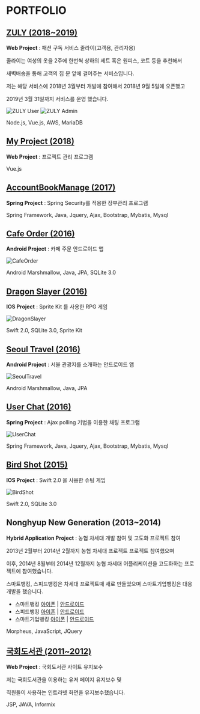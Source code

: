 # PORTFOLIO

## [ZULY (2018~2019)](https://github.com/narae-develop/portfolio/tree/master/ZULY)
__Web Project__ : 패션 구독 서비스 줄라이(고객용, 관리자용)

줄라이는 여성의 옷을 2주에 한번씩 상하의 세트 혹은 원피스, 코트 등을 추천해서

새벽배송을 통해 고객의 집 문 앞에 걸어주는 서비스입니다.

저는 해당 서비스에 2018년 3월부터 개발에 참여해서 2018년 9월 5일에 오픈했고

2019년 3월 31일까지 서비스를 운영 했습니다.

![ZULY User](./ZULY/thumbnail/user.png)
![ZULY Admin](./ZULY/thumbnail/admin.png)

Node.js, Vue.js, AWS, MariaDB

## [My Project (2018)](https://github.com/jo-narae/my-project)

__Web Project__ : 프로젝트 관리 프로그램

Vue.js

## [AccountBookManage (2017)](https://github.com/narae-develop/AccountBookManage)

__Spring Project__ : Spring Security를 적용한 장부관리 프로그램

Spring Framework, Java, Jquery, Ajax, Bootstrap, Mybatis, Mysql

## [Cafe Order (2016)](https://github.com/narae-develop/CafeOrder)

__Android Project__ : 카페 주문 안드로이드 앱

![CafeOrder](https://github.com/narae-develop/portfolio/blob/master/thumbnail/cafeorder.PNG)

Android Marshmallow, Java, JPA, SQLite 3.0

## [Dragon Slayer (2016)](https://github.com/narae-develop/dragon-slayer)

__IOS Project__ : Sprite Kit 를 사용한 RPG 게임

![DragonSlayer](https://github.com/narae-develop/portfolio/blob/master/thumbnail/dragonslayer.PNG)

Swift 2.0, SQLite 3.0, Sprite Kit

## [Seoul Travel (2016)](https://github.com/narae-develop/SeoulTravelClient)

__Android Project__ : 서울 관광지를 소개하는 안드로이드 앱

![SeoulTravel](https://github.com/narae-develop/portfolio/blob/master/thumbnail/seoultravel.PNG)

Android Marshmallow, Java, JPA

## [User Chat (2016)](https://github.com/narae-develop/userChat)

__Spring Project__ : Ajax polling 기법을 이용한 채팅 프로그램

![UserChat](https://github.com/narae-develop/portfolio/blob/master/thumbnail/userchat.PNG)

Spring Framework, Java, Jquery, Ajax, Bootstrap, Mybatis, Mysql

## [Bird Shot (2015)](https://github.com/narae-develop/BirdShot)

__IOS Project__ : Swift 2.0 을 사용한 슈팅 게임

![BirdShot](https://github.com/narae-develop/portfolio/blob/master/thumbnail/birdshot.PNG)

Swift 2.0, SQLite 3.0

## Nonghyup New Generation (2013~2014)
__Hybrid Application Project__ : 농협 차세대 개발 참여 및 고도화 프로젝트 참여

2013년 2월부터 2014년 2월까지 농협 차세대 프로젝트 프로젝트 참여했으며

이후, 2014년 8월부터 2014년 12월까지 농협 차세대 어플리케이션을 고도화하는 프로젝트에 참여했습니다.

스마트뱅킹, 스피드뱅킹은 차세대 프로젝트때 새로 만들었으며 스마트기업뱅킹은 대응개발을 했습니다.

- 스마트뱅킹 [아이폰](https://itunes.apple.com/kr/app/nh스마트뱅킹/id1444712671?mt=8) | [안드로이드](https://play.google.com/store/apps/details?id=nh.smart.banking&hl=ko)
- 스피드뱅킹 [아이폰](https://itunes.apple.com/kr/app/nh-글로벌-스피드뱅킹/id836365212?mt=8) | [안드로이드](https://play.google.com/store/apps/details?id=nh.smart.speed&hl=en_US)
- 스마트기업뱅킹 [아이폰](https://itunes.apple.com/kr/app/nh농협-기업스마트뱅킹/id572186085) | [안드로이드](https://play.google.com/store/apps/details?id=nh.smart.nhibzbanking&hl=ko)

Morpheus, JavaScript, JQuery

## [국회도서관 (2011~2012)](https://www.nanet.go.kr/main.do)
__Web Project__ : 국회도서관 사이트 유지보수

저는 국회도서관을 이용하는 유저 페이지 유지보수 및 

직원들이 사용하는 인트라넷 화면을 유지보수했습니다.

JSP, JAVA, Informix
